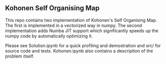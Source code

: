 ## Kohonen Self Organising Map

This repo contains two implementation of Kohonen's Self Organising Map. The first is implemented in a vectorized way in numpy. The second implementation adds Numba JIT support which significantly speeds up the numpy code by automatically optimizing it. 

Please see Solution.ipynb for a quick profiling and demostration and src/ for source code and tests. Kohonen.ipynb also contains a description of the problem itself.
